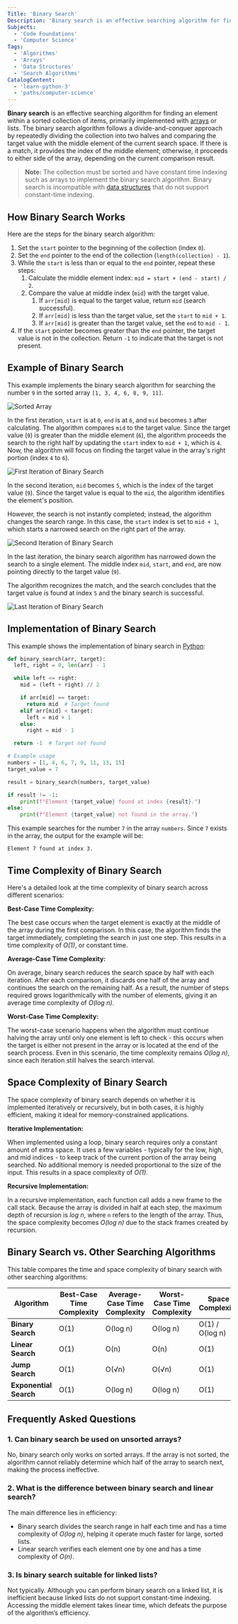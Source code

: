 ```yaml
---
Title: 'Binary Search'
Description: 'Binary search is an effective searching algorithm for finding an element within a sorted collection of items.'
Subjects:
  - 'Code Foundations'
  - 'Computer Science'
Tags:
  - 'Algorithms'
  - 'Arrays'
  - 'Data Structures'
  - 'Search Algorithms'
CatalogContent:
  - 'learn-python-3'
  - 'paths/computer-science'
---
```


**Binary search** is an effective searching algorithm for finding an element within a sorted collection of items, primarily implemented with [arrays](https://www.codecademy.com/resources/docs/general/data-structures/array) or lists. The binary search algorithm follows a divide-and-conquer approach by repeatedly dividing the collection into two halves and comparing the target value with the middle element of the current search space. If there is a match, it provides the index of the middle element; otherwise, it proceeds to either side of the array, depending on the current comparison result.

> **Note:** The collection must be sorted and have constant time indexing such as arrays to implement the binary search algorithm. Binary search is incompatible with [data structures](https://www.codecademy.com/resources/docs/general/data-structures) that do not support constant-time indexing.

## How Binary Search Works

Here are the steps for the binary search algorithm:

1. Set the `start` pointer to the beginning of the collection (index `0`).
2. Set the `end` pointer to the end of the collection (`length(collection) - 1`).
3. While the `start` is less than or equal to the `end` pointer, repeat these steps:
   1. Calculate the middle element index: `mid = start + (end - start) / 2`.
   2. Compare the value at middle index (`mid`) with the target value.
      1. If `arr[mid]` is equal to the target value, return `mid` (search successful).
      2. If `arr[mid]` is less than the target value, set the `start` to `mid + 1`.
      3. If `arr[mid]` is greater than the target value, set the `end` to `mid - 1`.
4. If the `start` pointer becomes greater than the `end` pointer, the target value is not in the collection. Return `-1` to indicate that the target is not present.

## Example of Binary Search

This example implements the binary search algorithm for searching the number `9` in the sorted array `[1, 3, 4, 6, 8, 9, 11]`.

![Sorted Array](https://raw.githubusercontent.com/Codecademy/docs/main/media/binary-search-1.png)

In the first iteration, `start` is at `0`, `end` is at `6`, and `mid` becomes `3` after calculating. The algorithm compares `mid` to the target value. Since the target value (`9`) is greater than the middle element (`6`), the algorithm proceeds the search to the right half by updating the `start` index to `mid + 1`, which is `4`. Now, the algorithm will focus on finding the target value in the array's right portion (index `4` to `6`).

![First Iteration of Binary Search](https://raw.githubusercontent.com/Codecademy/docs/main/media/binary-search-2.png)

In the second iteration, `mid` becomes `5`, which is the index of the target value (`9`). Since the target value is equal to the `mid`, the algorithm identifies the element's position.

However, the search is not instantly completed; instead, the algorithm changes the search range. In this case, the `start` index is set to `mid + 1`, which starts a narrowed search on the right part of the array.

![Second Iteration of Binary Search](https://raw.githubusercontent.com/Codecademy/docs/main/media/binary-search-3.png)

In the last iteration, the binary search algorithm has narrowed down the search to a single element. The middle index `mid`, `start`, and `end`, are now pointing directly to the target value (`9`).

The algorithm recognizes the match, and the search concludes that the target value is found at index `5` and the binary search is successful.

![Last Iteration of Binary Search](https://raw.githubusercontent.com/Codecademy/docs/main/media/binary-search-4.png)

## Implementation of Binary Search

This example shows the implementation of binary search in [Python](https://www.codecademy.com/resources/docs/python):

```py
def binary_search(arr, target):
  left, right = 0, len(arr) - 1

  while left <= right:
    mid = (left + right) // 2

    if arr[mid] == target:
      return mid  # Target found
    elif arr[mid] < target:
      left = mid + 1
    else:
      right = mid - 1

  return -1  # Target not found

# Example usage
numbers = [1, 4, 6, 7, 9, 11, 13, 15]
target_value = 7

result = binary_search(numbers, target_value)

if result != -1:
    print(f"Element {target_value} found at index {result}.")
else:
    print(f"Element {target_value} not found in the array.")
```

This example searches for the number `7` in the array `numbers`. Since `7` exists in the array, the output for the example will be:

```shell
Element 7 found at index 3.
```

## Time Complexity of Binary Search

Here's a detailed look at the time complexity of binary search across different scenarios:

**Best-Case Time Complexity:**

The best case occurs when the target element is exactly at the middle of the array during the first comparison. In this case, the algorithm finds the target immediately, completing the search in just one step. This results in a time complexity of _O(1)_, or constant time.

**Average-Case Time Complexity:**

On average, binary search reduces the search space by half with each iteration. After each comparison, it discards one half of the array and continues the search on the remaining half. As a result, the number of steps required grows logarithmically with the number of elements, giving it an average time complexity of _O(log n)_.

**Worst-Case Time Complexity:**

The worst-case scenario happens when the algorithm must continue halving the array until only one element is left to check - this occurs when the target is either not present in the array or is located at the end of the search process. Even in this scenario, the time complexity remains _O(log n)_, since each iteration still halves the search interval.

## Space Complexity of Binary Search

The space complexity of binary search depends on whether it is implemented iteratively or recursively, but in both cases, it is highly efficient, making it ideal for memory-constrained applications.

**Iterative Implementation:**

When implemented using a loop, binary search requires only a constant amount of extra space. It uses a few variables - typically for the low, high, and mid indices - to keep track of the current portion of the array being searched. No additional memory is needed proportional to the size of the input. This results in a space complexity of _O(1)_.

**Recursive Implementation:**

In a recursive implementation, each function call adds a new frame to the call stack. Because the array is divided in half at each step, the maximum depth of recursion is _log n_, where `n` refers to the length of the array. Thus, the space complexity becomes _O(log n)_ due to the stack frames created by recursion.

## Binary Search vs. Other Searching Algorithms

This table compares the time and space complexity of binary search with other searching algorithms:

| **Algorithm**          | **Best-Case Time Complexity** | **Average-Case Time Complexity** | **Worst-Case Time Complexity** | **Space Complexity** |
| ---------------------- | ----------------------------- | -------------------------------- | ------------------------------ | -------------------- |
| **Binary Search**      | O(1)                          | O(log n)                         | O(log n)                       | O(1) / O(log n)      |
| **Linear Search**      | O(1)                          | O(n)                             | O(n)                           | O(1)                 |
| **Jump Search**        | O(1)                          | O(√n)                            | O(√n)                          | O(1)                 |
| **Exponential Search** | O(1)                          | O(log n)                         | O(log n)                       | O(1)                 |

## Frequently Asked Questions

### 1. Can binary search be used on unsorted arrays?

No, binary search only works on sorted arrays. If the array is not sorted, the algorithm cannot reliably determine which half of the array to search next, making the process ineffective.

### 2. What is the difference between binary search and linear search?

The main difference lies in efficiency:

- Binary search divides the search range in half each time and has a time complexity of _O(log n)_, helping it operate much faster for large, sorted lists.
- Linear search verifies each element one by one and has a time complexity of _O(n)_.

### 3. Is binary search suitable for linked lists?

Not typically. Although you can perform binary search on a linked list, it is inefficient because linked lists do not support constant-time indexing. Accessing the middle element takes linear time, which defeats the purpose of the algorithm’s efficiency.
